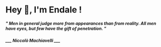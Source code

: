 <h1 title="head"> Hey 👋, I'm Endale !</h1>

**<h5><i>" Men in general judge more from appearances than from reality. All men have eyes, but few have the gift of penetration. "</i></h5>**

*<b>___ Niccolò Machiavelli ___</b>*

